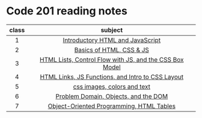 # Code 201 reading notes

| class | subject |
| :---: | :-----------: |
| 1 | [ Introductory HTML and JavaScript ](class-01.md)|
| 2 | [ Basics of HTML, CSS & JS ](class-02.md)|
| 3 | [HTML Lists, Control Flow with JS, and the CSS Box Model](class-03.md)|
| 4 | [HTML Links, JS Functions, and Intro to CSS Layout](class-04.md)| |
| 5 | [css images, colors and text](class-05.md) |
| 6 | [Problem Domain, Objects, and the DOM](class-06.md)|
| 7 | [Object-Oriented Programming, HTML Tables](class-07.md)|

